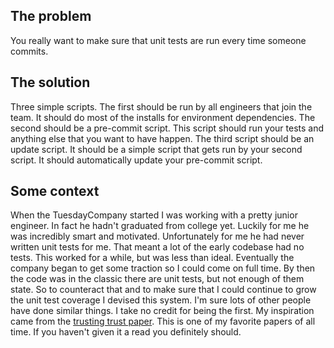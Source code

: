 ## The problem
You really want to make sure that unit tests are run every time someone commits.


## The solution
Three simple scripts.
The first should be run by all engineers that join the team.
It should do most of the installs for environment dependencies.
The second should be a pre-commit script.
This script should run your tests and anything else that you want to have happen.
The third script should be an update script.
It should be a simple script that gets run by your second script.
It should automatically update your pre-commit script.


## Some context
When the TuesdayCompany started I was working with a pretty junior engineer.
In fact he hadn't graduated from college yet.
Luckily for me he was incredibly smart and motivated.
Unfortunately for me he had never written unit tests for me.
That meant a lot of the early codebase had no tests.
This worked for a while, but was less than ideal.
Eventually the company began to get some traction so I could come on full time.
By then the code was in the classic there are unit tests, but not enough of them state.
So to counteract that and to make sure that I could continue to grow the unit test coverage I devised this system.
I'm sure lots of other people have done similar things.
I take no credit for being the first.
My inspiration came from the [trusting trust paper](https://www.archive.ece.cmu.edu/~ganger/712.fall02/papers/p761-thompson.pdf).
This is one of my favorite papers of all time.
If you haven't given it a read you definitely should.
